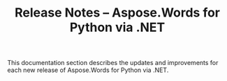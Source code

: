 ﻿---
title: Release Notes – Aspose.Words for Python via .NET
articleTitle: Release Notes
linktitle: Release Notes
type: docs
description: "Learn more about updates including improvments and fixes for the latest release of Aspose.Words for Python via .NET. Navigate to a definite release note page to find a description of a specific release."
weight: 70
url: /python-net/release-notes/
---

This documentation section describes the updates and improvements for each new release of Aspose.Words for Python via .NET.